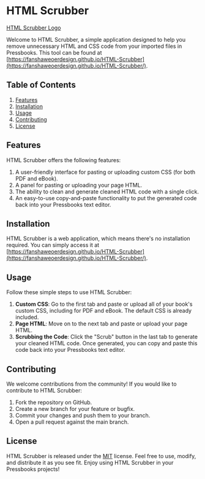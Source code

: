  # HTML Scrubber

[HTML Scrubber
Logo](https://fanshaweoerdesign.github.io/HTML-Scrubber/images/oer_logo.png)

Welcome to HTML Scrubber, a simple application designed to help you remove unnecessary HTML and CSS code from your
imported files in Pressbooks. This tool can be found at
[https://fanshaweoerdesign.github.io/HTML-Scrubber](https://fanshaweoerdesign.github.io/HTML-Scrubber/).

## Table of Contents
1. [Features](#features)
2. [Installation](#installation)
3. [Usage](#usage)
4. [Contributing](#contributing)
5. [License](#license)

## Features
HTML Scrubber offers the following features:
1. A user-friendly interface for pasting or uploading custom CSS (for both PDF and eBook).
2. A panel for pasting or uploading your page HTML.
3. The ability to clean and generate cleaned HTML code with a single click.
4. An easy-to-use copy-and-paste functionality to put the generated code back into your Pressbooks text editor.

## Installation
HTML Scrubber is a web application, which means there's no installation required. You can simply access it at
[https://fanshaweoerdesign.github.io/HTML-Scrubber](https://fanshaweoerdesign.github.io/HTML-Scrubber/).

## Usage
Follow these simple steps to use HTML Scrubber:
1. **Custom CSS**: Go to the first tab and paste or upload all of your book's custom CSS, including for PDF and
eBook. The default CSS is already included.
2. **Page HTML**: Move on to the next tab and paste or upload your page HTML.
3. **Scrubbing the Code**: Click the "Scrub" button in the last tab to generate your cleaned HTML code. Once
generated, you can copy and paste this code back into your Pressbooks text editor.

## Contributing
We welcome contributions from the community! If you would like to contribute to HTML Scrubber:
1. Fork the repository on GitHub.
2. Create a new branch for your feature or bugfix.
3. Commit your changes and push them to your branch.
4. Open a pull request against the main branch.

## License
HTML Scrubber is released under the [MIT](https://opensource.org/licenses/MIT) license. Feel free to use, modify,
and distribute it as you see fit. Enjoy using HTML Scrubber in your Pressbooks projects! 
